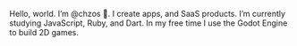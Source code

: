 Hello, world. I’m @chzos 👋. I create apps, and SaaS products.
I’m currently studying JavaScript, Ruby, and Dart.
In my free time I use the Godot Engine to build 2D games.

<!---
chzos/chzos is a ✨ special ✨ repository because its `README.md` (this file) appears on your GitHub profile.
You can click the Preview link to take a look at your changes.
--->
